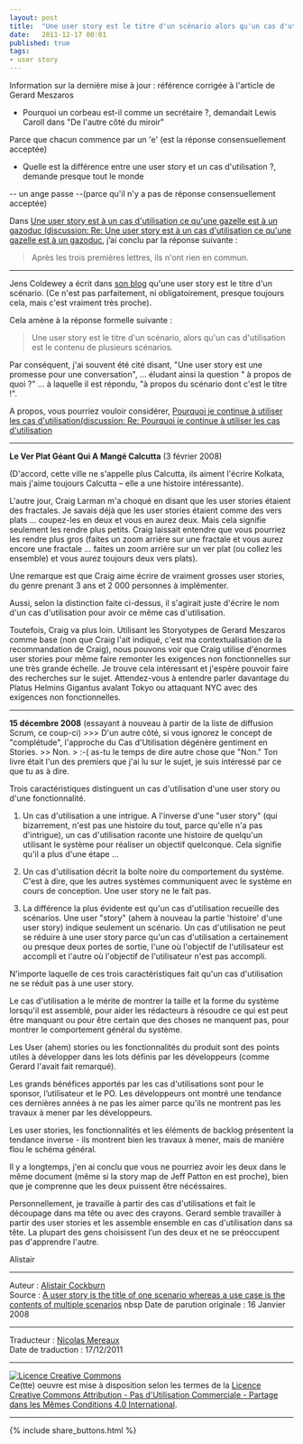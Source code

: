 ```yaml
---
layout: post
title:  "Une user story est le titre d'un scénario alors qu'un cas d'utilisation est le contenu de plusieurs scénarios"
date:   2011-12-17 00:01
published: true
tags:
- user story
---
```


Information sur la dernière mise à jour : référence corrigée à l'article de Gerard Meszaros

* Pourquoi un corbeau est-il comme un secrétaire ?, demandait Lewis Caroll dans "De l'autre côté du miroir"


Parce que chacun commence par un 'e' (est la réponse consensuellement acceptée)

* Quelle est la différence entre une user story et un cas d'utilisation ?, demande presque tout le monde


-- un ange passe --(parce qu'il n'y a pas de réponse consensuellement acceptée)

Dans [Une user story est à un cas d'utilisation ce qu'une gazelle est à un gazoduc (discussion: Re: Une user story est à un cas d'utilisation ce qu'une gazelle est à un gazoduc](http://www.les-traducteurs-agiles.org/2011/12/15/une-user-story-est-a-un-cas-d-utilisation-ce-qu-une-gazelle-est-a-un-gazoduc.html), j’ai conclu par la réponse suivante :

> Après les trois premières lettres, ils n'ont rien en commun.

---

Jens Coldewey a écrit dans [son blog](http://coldewey.com/) qu'une user story est le titre d'un scénario. (Ce n'est pas parfaitement, ni obligatoirement, presque toujours cela, mais c'est vraiment très proche).

Cela amène à la réponse formelle suivante :

> Une user story est le titre d'un scénario, alors qu'un cas d'utilisation est le contenu de plusieurs scénarios.

Par conséquent, j'ai souvent été cité disant, "Une user story est une promesse pour une conversation", ... éludant ainsi la question " à propos de quoi ?" ... à laquelle il est répondu, "à propos du scénario dont c'est le titre !".

A propos, vous pourriez vouloir considérer, [Pourquoi je continue à utiliser les cas d'utilisation(discussion: Re: Pourquoi je continue à utiliser les cas d'utilisation](http://www.les-traducteurs-agiles.org/2011/12/11/pourquoi-je-continue-a-utiliser-les-cas-d-utilisations.html)

---

**Le Ver Plat Géant Qui A Mangé Calcutta** (3 février 2008)

(D'accord, cette ville ne s'appelle plus Calcutta, ils aiment l'écrire Kolkata, mais j'aime toujours Calcutta – elle a une histoire intéressante).

L'autre jour, Craig Larman m'a choqué en disant que les user stories étaient des fractales. Je savais déjà que les user stories étaient comme des vers plats ... coupez-les en deux et vous en aurez deux. Mais cela signifie seulement les rendre plus petits. Craig laissait entendre que vous pourriez les rendre plus gros (faites un zoom arrière sur une fractale et vous aurez encore une fractale ... faites un zoom arrière sur un ver plat (ou collez les ensemble) et vous aurez toujours deux vers plats).

Une remarque est que Craig aime écrire de vraiment grosses user stories, du genre prenant 3 ans et 2 000 personnes à implémenter.

Aussi, selon la distinction faite ci-dessus, il s'agirait juste d'écrire le nom d'un cas d'utilisation pour avoir ce même cas d'utilisation.

Toutefois, Craig va plus loin. Utilisant les Storyotypes de Gerard Meszaros comme base (non que Craig l'ait indiqué, c'est ma contextualisation de la recommandation de Craig), nous pouvons voir que Craig utilise d'énormes user stories pour même faire remonter les exigences non fonctionnelles sur une très grande échelle.
Je trouve cela intéressant et j'espère pouvoir faire des recherches sur le sujet. Attendez-vous à entendre parler davantage du Platus Helmins Gigantus avalant Tokyo ou attaquant NYC avec des exigences non fonctionnelles.

---

**15 décembre 2008** (essayant à nouveau à partir de la liste de diffusion Scrum, ce coup-ci)
\>\>\> D'un autre côté, si vous ignorez le concept de "complétude", l'approche du Cas d'Utilisation dégénère gentiment en Stories.
\>\> Non.
\> :-( as-tu le temps de dire autre chose que "Non." Ton livre était l'un des premiers que j'ai lu sur le sujet, je suis intéressé par ce que tu as à dire.

Trois caractéristiques distinguent un cas d'utilisation d'une user story ou d'une fonctionnalité.

1. Un cas d'utilisation a une intrigue. A l'inverse d'une "user story" (qui bizarrement, n'est pas une histoire du tout, parce qu'elle n'a pas d'intrigue), un cas d'utilisation raconte une histoire de quelqu'un utilisant le système pour réaliser un objectif quelconque. Cela signifie qu'il a plus d'une étape ...

2. Un cas d'utilisation décrit la boîte noire du comportement du système. C'est à dire, que les autres systèmes communiquent avec le système en cours de conception. Une user story ne le fait pas.

3. La différence la plus évidente est qu'un cas d'utilisation recueille des scénarios. Une user "story" (ahem à nouveau la partie 'histoire' d'une user story) indique seulement un scénario. Un cas d'utilisation ne peut se réduire à une user story parce qu'un cas d'utilisation a certainement ou presque deux portes de sortie, l'une où l'objectif de l'utilisateur est accompli et l'autre où l'objectif de l'utilisateur n'est pas accompli.

N'importe laquelle de ces trois caractéristiques fait qu'un cas d'utilisation ne se réduit pas à une user story.

Le cas d'utilisation a le mérite de montrer la taille et la forme du système lorsqu'il est assemblé, pour aider les rédacteurs à résoudre ce qui est peut être manquant ou pour être certain que des choses ne manquent pas, pour montrer le comportement général du système.

Les User (ahem) stories ou les fonctionnalités du produit sont des points utiles à développer dans les lots définis par les développeurs (comme Gerard l'avait fait remarqué).

Les grands bénéfices apportés par les cas d'utilisations sont pour le sponsor, l’utilisateur et le PO. Les développeurs ont montré une tendance ces dernières années à ne pas les aimer parce qu'ils ne montrent pas les travaux à mener par les développeurs.

Les user stories, les fonctionnalités et les éléments de backlog présentent la tendance inverse - ils montrent bien les travaux à mener, mais de manière flou le schéma général.

Il y a longtemps, j'en ai conclu que vous ne pourriez avoir les deux dans le même document (même si la story map de Jeff Patton en est proche), bien que je comprenne que les deux puissent être nécéssaires.

Personnellement, je travaille à partir des cas d'utilisations et fait le découpage dans ma tête ou avec des crayons. Gerard semble travailler à partir des user stories et les assemble ensemble en cas d'utilisation dans sa tête. La plupart des gens choisissent l’un des deux et ne se préoccupent pas d'apprendre l'autre.

Alistair


---
Auteur : [Alistair Cockburn](http://alistair.cockburn.us/Alistair)  
Source : [A user story is the title of one scenario whereas a use case is the contents of multiple scenarios](http://alistair.cockburn.us/A+user+story+is+the+title+of+one+scenario+whereas+a+use+case+is+the+contents+of+multiple+scenarios)  nbsp
Date de parution originale : 16 Janvier 2008  

---
Traducteur : [Nicolas Mereaux](http://www.les-traducteurs-agiles.org/traducteurs/)  
Date de traduction : 17/12/2011  

---

<a rel="license" href="http://creativecommons.org/licenses/by-nc-sa/4.0/"><img alt="Licence Creative Commons" style="border-width:0" src="http://i.creativecommons.org/l/by-nc-sa/4.0/88x31.png" /></a><br />Ce(tte) oeuvre est mise à disposition selon les termes de la <a rel="license" href="http://creativecommons.org/licenses/by-nc-sa/4.0/">Licence Creative Commons Attribution - Pas d'Utilisation Commerciale - Partage dans les Mêmes Conditions 4.0 International</a>.

---

{% include share_buttons.html %}
